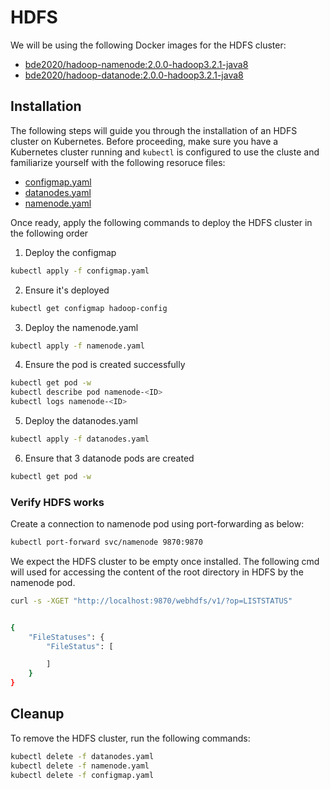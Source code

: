 # HDFS

We will be using the following Docker images for the HDFS cluster:
- [bde2020/hadoop-namenode:2.0.0-hadoop3.2.1-java8](https://hub.docker.com/r/bde2020/hadoop-namenode)
- [bde2020/hadoop-datanode:2.0.0-hadoop3.2.1-java8](https://hub.docker.com/r/bde2020/hadoop-datanode)

## Installation
The following steps will guide you through the installation of an HDFS cluster on Kubernetes.
Before proceeding, make sure you have a Kubernetes cluster running and `kubectl` is configured to use the cluste and familiarize yourself with the following resoruce files:
- [configmap.yaml](./configmap.yaml)
- [datanodes.yaml](./datanodes.yaml)
- [namenode.yaml](./namenode.yaml)

Once ready, apply the following commands to deploy the HDFS cluster in the following order

1. Deploy the configmap
````bash 
kubectl apply -f configmap.yaml
````

2. Ensure it's deployed

````bash
kubectl get configmap hadoop-config
````

3. Deploy the namenode.yaml

````bash
kubectl apply -f namenode.yaml
````

4. Ensure the pod is created successfully

````bash
kubectl get pod -w
kubectl describe pod namenode-<ID>
kubectl logs namenode-<ID>
````

5. Deploy the datanodes.yaml

````bash
kubectl apply -f datanodes.yaml
````

6. Ensure that 3 datanode pods are created 

````bash
kubectl get pod -w 
````

### Verify HDFS works
Create a connection to namenode pod using port-forwarding as below:

```bash
kubectl port-forward svc/namenode 9870:9870
```

We expect the HDFS cluster to be empty once installed. The following cmd will used for accessing the content of the root directory in HDFS by the namenode pod. 

```bash
curl -s -XGET "http://localhost:9870/webhdfs/v1/?op=LISTSTATUS"


{
    "FileStatuses": {
        "FileStatus": [

        ]
    }
}
```


## Cleanup

To remove the HDFS cluster, run the following commands:

```bash
kubectl delete -f datanodes.yaml
kubectl delete -f namenode.yaml
kubectl delete -f configmap.yaml
```